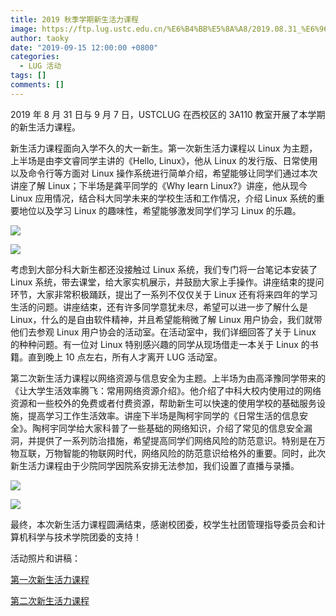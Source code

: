 ```yaml
---
title: 2019 秋季学期新生活力课程
image: https://ftp.lug.ustc.edu.cn/%E6%B4%BB%E5%8A%A8/2019.08.31_%E6%96%B0%E7%94%9F%E6%B4%BB%E5%8A%9B%E8%AF%BE%E7%A8%8B/photo/DSC_0458.JPG
author: taoky
date: "2019-09-15 12:00:00 +0800"
categories:
  - LUG 活动
tags: []
comments: []
---
```


2019 年 8 月 31 日与 9 月 7 日，USTCLUG 在西校区的 3A110 教室开展了本学期的新生活力课程。

新生活力课程面向入学不久的大一新生。第一次新生活力课程以 Linux 为主题，上半场是由李文睿同学主讲的《Hello, Linux》，他从 Linux 的发行版、日常使用以及命令行等方面对 Linux 操作系统进行简单介绍，希望能够让同学们通过本次讲座了解 Linux；下半场是龚平同学的《Why learn Linux?》讲座，他从现今 Linux 应用情况，结合科大同学未来的学校生活和工作情况，介绍 Linux 系统的重要地位以及学习 Linux 的趣味性，希望能够激发同学们学习 Linux 的乐趣。

![](http://ftp.lug.ustc.edu.cn/%E6%B4%BB%E5%8A%A8/2019.08.31_%E6%96%B0%E7%94%9F%E6%B4%BB%E5%8A%9B%E8%AF%BE%E7%A8%8B/photo/DSC_0445.JPG)

![](http://ftp.lug.ustc.edu.cn/%E6%B4%BB%E5%8A%A8/2019.08.31_%E6%96%B0%E7%94%9F%E6%B4%BB%E5%8A%9B%E8%AF%BE%E7%A8%8B/photo/DSC_0460.JPG)

考虑到大部分科大新生都还没接触过 Linux 系统，我们专门将一台笔记本安装了 Linux 系统，带去课堂，给大家实机展示，并鼓励大家上手操作。讲座结束的提问环节，大家非常积极踊跃，提出了一系列不仅仅关于 Linux 还有将来四年的学习生活的问题。讲座结束，还有许多同学意犹未尽，希望可以进一步了解什么是 Linux，什么的是自由软件精神，并且希望能稍微了解 Linux 用户协会，我们就带他们去参观 Linux 用户协会的活动室。在活动室中，我们详细回答了关于 Linux 的种种问题。有一位对 Linux 特别感兴趣的同学从现场借走一本关于 Linux 的书籍。直到晚上 10 点左右，所有人才离开 LUG 活动室。

第二次新生活力课程以网络资源与信息安全为主题。上半场为由高泽豫同学带来的《让大学生活效率腾飞：常用网络资源介绍》。他介绍了中科大校内使用过的网络资源和一些校外的免费或者付费资源，帮助新生可以快速的使用学校的基础服务设施，提高学习工作生活效率。讲座下半场是陶柯宇同学的《日常生活的信息安全》。陶柯宇同学给大家科普了一些基础的网络知识，介绍了常见的信息安全漏洞，并提供了一系列防治措施，希望提高同学们网络风险的防范意识。特别是在万物互联，万物智能的物联网时代，网络风险的防范意识给格外的重要。同时，此次新生活力课程由于少院同学因院系安排无法参加，我们设置了直播与录播。

![](http://ftp.lug.ustc.edu.cn/%E6%B4%BB%E5%8A%A8/2019.09.07_%E6%96%B0%E7%94%9F%E6%B4%BB%E5%8A%9B%E8%AF%BE%E7%A8%8B/photo/DSC_0697.JPG)

![](http://ftp.lug.ustc.edu.cn/%E6%B4%BB%E5%8A%A8/2019.09.07_%E6%96%B0%E7%94%9F%E6%B4%BB%E5%8A%9B%E8%AF%BE%E7%A8%8B/photo/DSC_0716.JPG)

最终，本次新生活力课程圆满结束，感谢校团委，校学生社团管理指导委员会和计算机科学与技术学院团委的支持！

活动照片和讲稿：

[第一次新生活力课程](https://ftp.lug.ustc.edu.cn/%E6%B4%BB%E5%8A%A8/2019.08.31_%E6%96%B0%E7%94%9F%E6%B4%BB%E5%8A%9B%E8%AF%BE%E7%A8%8B/)

[第二次新生活力课程](https://ftp.lug.ustc.edu.cn/%E6%B4%BB%E5%8A%A8/2019.09.07_%E6%96%B0%E7%94%9F%E6%B4%BB%E5%8A%9B%E8%AF%BE%E7%A8%8B/)
